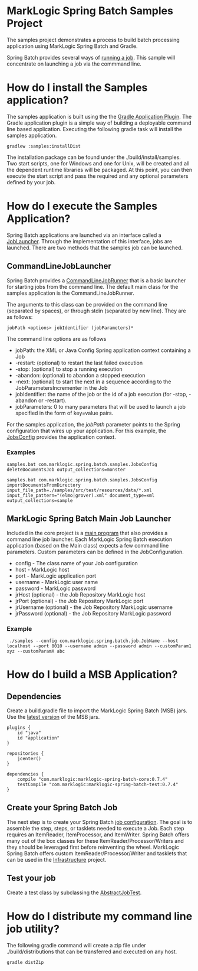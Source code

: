 # MarkLogic Spring Batch Samples Project

The samples project demonstrates a process to build batch processing application using MarkLogic Spring Batch and Gradle.

Spring Batch provides several ways of [running a job](http://docs.spring.io/spring-batch/trunk/reference/html/configureJob.html#runningAJob).  This sample will concentrate on launching a job via the commmand line.

# How do I install the Samples application?

The samples application is built using the the [Gradle Application Plugin](https://docs.gradle.org/current/userguide/application_plugin.html).  The Gradle application plugin is a simple way of building a deployable command line based application.  Executing the following gradle task will install the samples application.   

    gradlew :samples:installDist

The installation package can be found under the ./build/install/samples.  Two start scripts, one for Windows and one for Unix, will be created and all the dependent runtime libraries will be packaged.  At this point, you can then execute the start script and pass the required and any optional parameters defined by your job. 
 
# How do I execute the Samples Application?

Spring Batch applications are launched via an interface called a [JobLauncher](http://docs.spring.io/spring-batch/apidocs/org/springframework/batch/core/launch/JobLauncher.html).  Through the implementation of this interface, jobs are launched.  There are two methods that the samples job can be launched.  

## CommandLineJobLauncher
    
Spring Batch provides a [CommandLineJobRunner](http://docs.spring.io/spring-batch/apidocs/org/springframework/batch/core/launch/support/CommandLineJobRunner.html) that is a basic launcher for starting jobs from the command line.  The default main class for the samples application is the CommandLineJobRunner.  

The arguments to this class can be provided on the command line (separated by spaces), or through stdin (separated by new line). They are as follows:

    jobPath <options> jobIdentifier (jobParameters)*

The command line options are as follows

 * jobPath: the XML or Java Config Spring application context containing a Job
 * -restart: (optional) to restart the last failed execution
 * -stop: (optional) to stop a running execution
 * -abandon: (optional) to abandon a stopped execution
 * -next: (optional) to start the next in a sequence according to the JobParametersIncrementer in the Job
 * jobIdentifier: the name of the job or the id of a job execution (for -stop, -abandon or -restart).
 * jobParameters: 0 to many parameters that will be used to launch a job specified in the form of key=value pairs.

For the samples application, the _jobPath_ parameter points to the Spring configuration that wires up your application.  For this example, the [JobsConfig](./src/main/java/com/marklogic/spring/batch/batch/samples/JobsConfig.java) provides the application context.    

### Examples

    samples.bat com.marklogic.spring.batch.samples.JobsConfig deleteDocumentsJob output_collections=monster

    samples.bat com.marklogic.spring.batch.samples.JobsConfig importDocumentsFromDirectory input_file_path=./samples/src/test/resources/data/*.xml input_file_pattern="(elmo|grover).xml" document_type=xml output_collections=sample

## MarkLogic Spring Batch Main Job Launcher

Included in the core project is a [main program](../core/src/main/java/spring/batch/Main.java) that also provides a command line job launcher.  Each MarkLogic Spring Batch execution application (based on the Main class) expects a few command line parameters.  Custom parameters can be defined in the JobConfiguration. 

  * config - The class name of your Job configuration
  * host - MarkLogic host
  * port - MarkLogic application port
  * username - MarkLogic user name
  * password - MarkLogic password
  * jrHost (optional) - the Job Repository MarkLogic host
  * jrPort (optional) - the Job Repository MarkLogic port
  * jrUsername (optional) - the Job Repository MarkLogic username
  * jrPassword (optional) - the Job Repository MarkLogic password
                                                                                                            
### Example

     ./samples --config com.marklogic.spring.batch.job.JobName --host localhost --port 8010 --username admin --password admin --customParam1 xyz --customParamX abc

# How do I build a MSB Application?

## Dependencies
Create a build.gradle file to import the MarkLogic Spring Batch (MSB) jars.  Use the [latest version](https://github.com/sastafford/marklogic-spring-batch/releases) of the MSB jars.  

```
plugins {
    id "java"
    id "application"
}

repositories {
    jcenter()
}

dependencies {
    compile "com.marklogic:marklogic-spring-batch-core:0.7.4"
    testCompile "com.marklogic:marklogic-spring-batch-test:0.7.4"
}
```

## Create your Spring Batch Job 
The next step is to create your Spring Batch [job configuration](http://docs.spring.io/spring-batch/reference/html/configureJob.html).  The goal is to assemble the step, steps, or tasklets needed to execute a Job.  Each step requires an ItemReader, ItemProcessor, and ItemWriter.  Spring Batch offers many out of the box classes for these ItemReader/Processor/Writers and they should be leveraged first before reinventing the wheel.  MarkLogic Spring Batch offers custom ItemReader/Processor/Writer and tasklets that can be used in the [Infrastructure](../infrastructure/README.md) project.  

## Test your job
Create a test class by subclassing the [AbstractJobTest](https://github.com/sastafford/marklogic-spring-batch/blob/dev/test/src/main/java/com/marklogic/spring/batch/test/AbstractJobTest.java).  

# How do I distribute my command line job utility?

The following gradle command will create a zip file under ./build/distributions that can be transferred and executed on any host.  
 
    gradle distZip
